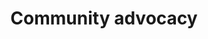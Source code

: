 ---
title: Community advocacy
description: |
    Free and Open Source software is made by communities. These stands have one thing in common: creating communities and
    bringing them together.
logo: 
---
